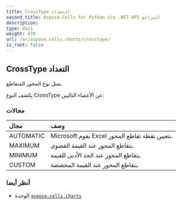 ```yaml
---
title: CrossType التعداد
second_title: Aspose.Cells for Python via .NET API المراجع
description:
type: docs
weight: 470
url: /ar/aspose.cells.charts/crosstype/
is_root: false
---
```

##  CrossType التعداد
يمثل نوع المحور المتقاطع.



يكشف النوع CrossType عن الأعضاء التاليين:

###  مجالات
| مجال| وصف|
| :- | :- |
| AUTOMATIC | Microsoft يقوم Excel بتعيين نقطة تقاطع المحور.|
| MAXIMUM | يتقاطع المحور عند القيمة القصوى.|
| MINIMUM | يتقاطع المحور عند الحد الأدنى للقيمة.|
| CUSTOM |يتقاطع المحور عند القيمة المخصصة.|



###  أنظر أيضا
* الوحدة [`aspose.cells.charts`](..)
